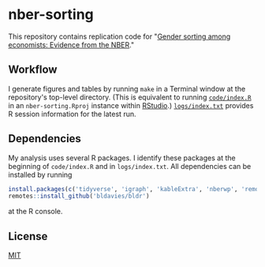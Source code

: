 # nber-sorting

This repository contains replication code for "[Gender sorting among economists: Evidence from the NBER](https://doi.org/10.1016/j.econlet.2022.110640)."

## Workflow

I generate figures and tables by running `make` in a Terminal window at the repository's top-level directory.
(This is equivalent to running [`code/index.R`](code/index.R) in an `nber-sorting.Rproj` instance within [RStudio](https://www.rstudio.com/).)
[`logs/index.txt`](logs/index.txt) provides R session information for the latest run.

## Dependencies

My analysis uses several R packages.
I identify these packages at the beginning of `code/index.R` and in `logs/index.txt`.
All dependencies can be installed by running

```r
install.packages(c('tidyverse', 'igraph', 'kableExtra', 'nberwp', 'remotes', 'sessioninfo'))
remotes::install_github('bldavies/bldr')
```

at the R console.

## License

[MIT](LICENSE)
